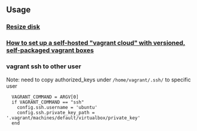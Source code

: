 ## Usage
### [Resize disk](https://gist.github.com/christopher-hopper/9755310)

### [How to set up a self-hosted "vagrant cloud" with versioned, self-packaged vagrant boxes](https://github.com/hollodotme/Helpers/blob/master/Tutorials/vagrant/self-hosted-vagrant-boxes-with-versioning.md)

### vagrant ssh to other user

Note: need to copy authorized_keys under `/home/vagrant/.ssh/` to specific user

```
  VAGRANT_COMMAND = ARGV[0]
  if VAGRANT_COMMAND == "ssh"
    config.ssh.username = 'ubuntu'
    config.ssh.private_key_path = '.vagrant/machines/default/virtualbox/private_key'
  end
```

